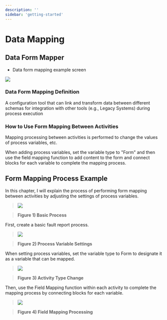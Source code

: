 ```yaml
---
description: ''
sidebar: 'getting-started'
---
```


# Data Mapping

## Data Form Mapper

- Data form mapping example screen

![](../../uengine-image/mapping.jpeg)
    
### Data Form Mapping Definition
A configuration tool that can link and transform data between different schemas for integration with other tools (e.g., Legacy Systems) during process execution

### How to Use Form Mapping Between Activities
Mapping processing between activities is performed to change the values of process variables, etc.

When adding process variables, set the variable type to "Form" and then use the field mapping function to add content to the form and connect blocks for each variable to complete the mapping process.

## Form Mapping Process Example

In this chapter, I will explain the process of performing form mapping between activities by adjusting the settings of process variables.

>![](../../uengine-image/form1.png)

>**Figure 1) Basic Process**

First, create a basic fault report process.

>![](../../uengine-image/form2.png)

>**Figure 2) Process Variable Settings**

When setting process variables, set the variable type to Form to designate it as a variable that can be mapped.

>![](../../uengine-image/form3.png)

>**Figure 3) Activity Type Change**

Then, use the Field Mapping function within each activity to complete the mapping process by connecting blocks for each variable.

>![](../../uengine-image/mapping.jpeg)

>**Figure 4) Field Mapping Processing**


